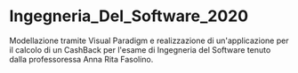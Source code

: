 # Ingegneria_Del_Software_2020

Modellazione tramite Visual Paradigm e realizzazione di un'applicazione per il calcolo di un CashBack per l'esame di Ingegneria del Software tenuto dalla professoressa Anna Rita Fasolino.
